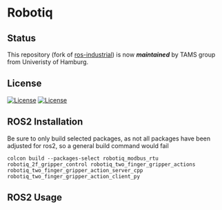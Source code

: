 # Robotiq

## Status

This repository (fork of [ros-industrial](https://github.com/ros-industrial/robotiq)) is now ***maintained*** by TAMS group from Univeristy of Hamburg.

## License

[![License](https://img.shields.io/badge/License-Apache%202.0-blue.svg)](https://opensource.org/licenses/Apache-2.0) [![License](https://img.shields.io/badge/License-BSD%203--Clause-blue.svg)](https://opensource.org/licenses/BSD-3-Clause)

## ROS2 Installation

Be sure to only build selected packages, as not all packages have been adjusted for ros2, so a general build command would fail

    colcon build --packages-select robotiq_modbus_rtu robotiq_2f_gripper_control robotiq_two_finger_gripper_actions robotiq_two_finger_gripper_action_server_cpp robotiq_two_finger_gripper_action_client_py
    
## ROS2 Usage
